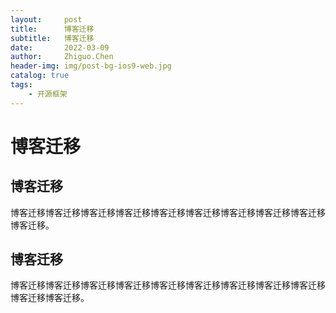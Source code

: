 ```yaml
---
layout:     post
title:      博客迁移
subtitle:   博客迁移
date:       2022-03-09
author:     Zhiguo.Chen
header-img: img/post-bg-ios9-web.jpg
catalog: true
tags:
    - 开源框架
---
```

# 博客迁移
## 博客迁移
博客迁移博客迁移博客迁移博客迁移博客迁移博客迁移博客迁移博客迁移博客迁移博客迁移。

## 博客迁移
博客迁移博客迁移博客迁移博客迁移博客迁移博客迁移博客迁移博客迁移博客迁移博客迁移博客迁移。